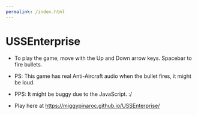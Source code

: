 ```yaml
---
permalink: /index.html
---
```


# USSEnterprise

- To play the game, move with the Up and Down arrow keys. Spacebar to fire bullets.
- PS: This game has real Anti-Aircraft audio when the bullet fires, it might be loud.
- PPS: It might be buggy due to the JavaScript. :/

- Play here at https://miggypinaroc.github.io/USSEnterprise/




